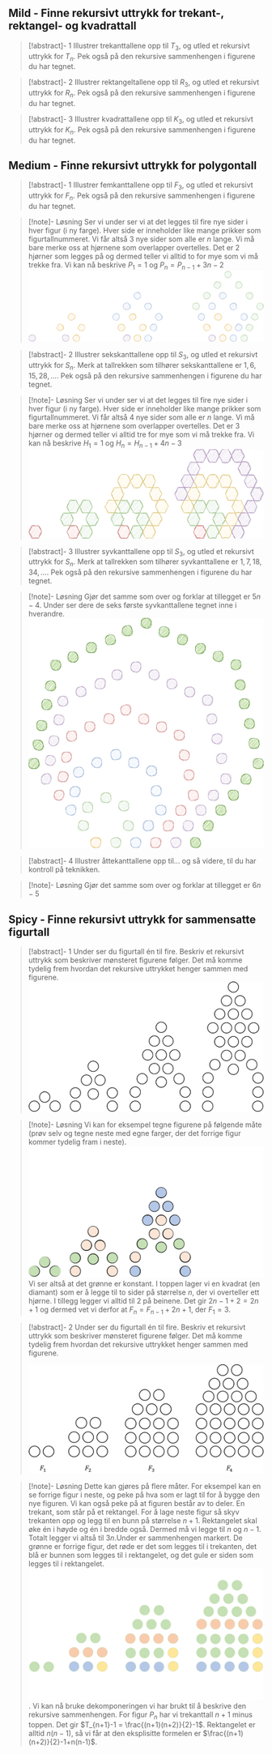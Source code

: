 ## Mild - Finne rekursivt uttrykk for trekant-, rektangel- og kvadrattall

> [!abstract]- 1 
> Illustrer trekanttallene opp til $T_3$, og utled et rekursivt uttrykk for $T_n$. Pek også på den rekursive sammenhengen i figurene du har tegnet.


> [!abstract]- 2
>  Illustrer rektangeltallene opp til $R_3$, og utled et rekursivt uttrykk for $R_n$. Pek også på den rekursive sammenhengen i figurene du har tegnet.

> [!abstract]- 3
>  Illustrer kvadrattallene opp til $K_3$, og utled et rekursivt uttrykk for $K_n$. Pek også på den rekursive sammenhengen i figurene du har tegnet.


## Medium - Finne rekursivt uttrykk for polygontall

> [!abstract]- 1 
> Illustrer femkanttallene opp til $F_3$, og utled et rekursivt uttrykk for $F_n$. Pek også på den rekursive sammenhengen i figurene du har tegnet.

> [!note]- Løsning 
> Ser vi under ser vi at det legges til fire nye sider i hver figur (i ny farge). Hver side er inneholder like mange prikker som figurtallnummeret. Vi får altså $3$ nye sider som alle er $n$ lange. Vi må bare merke oss at hjørnene som overlapper overtelles. Det er 2 hjørner som legges på og dermed teller vi alltid to for mye som vi må trekke fra. Vi kan nå beskrive $P_1 = 1$ og $P_n = P_{n-1} + 3n-2$<br> ![](https://raw.githubusercontent.com/Andremartiny/MA-173/984ee4e54153cd2cde992151172e269edd10f177/img/tallteo/pentrekurs.drawio.svg)



> [!abstract]- 2
> Illustrer sekskanttallene opp til $S_3$, og utled et rekursivt uttrykk for $S_n$. Merk at tallrekken som tilhører sekskanttallene er $1, 6, 15, 28,  \ldots$. Pek også på den rekursive sammenhengen i figurene du har tegnet.

> [!note]- Løsning 
> Ser vi under ser vi at det legges til fire nye sider i hver figur (i ny farge). Hver side er inneholder like mange prikker som figurtallnummeret. Vi får altså $4$ nye sider som alle er $n$ lange. Vi må bare merke oss at hjørnene som overlapper overtelles. Det er 3 hjørner og dermed teller vi alltid tre for mye som vi må trekke fra. Vi kan nå beskrive $H_1 = 1$ og $H_n = H_{n-1} + 4n-3$<br> ![](https://raw.githubusercontent.com/Andremartiny/MA-173/8cfde5f7378ab3f73da244fed48e3f823311760d/img/tallteo/heksrekursiv.drawio.svg)

> [!abstract]- 3
> Illustrer syvkanttallene opp til $S_3$, og utled et rekursivt uttrykk for $S_n$. Merk at tallrekken som tilhører syvkanttallene er $1, 7, 18, 34, \ldots$. Pek også på den rekursive sammenhengen i figurene du har tegnet.

> [!note]- Løsning 
> Gjør det samme som over og forklar at tillegget er $5n-4$. Under ser dere de seks første syvkanttallene tegnet inne i hverandre. <br> ![](https://raw.githubusercontent.com/Andremartiny/MA-173/846642a38123b19308f2947f0cdff92020cd9ef2/img/tallteo/rekurssyv.drawio.svg)



> [!abstract]- 4
> Illustrer åttekanttallene opp til... og så videre, til du har kontroll på teknikken.

> [!note]- Løsning 
> Gjør det samme som over og forklar at tillegget er $6n-5$


## Spicy - Finne rekursivt uttrykk for sammensatte figurtall

> [!abstract]- 1
> Under ser du figurtall én til fire. Beskriv et rekursivt uttrykk som beskriver mønsteret figurene følger. Det må komme tydelig frem hvordan det rekursive uttrykket henger sammen med figurene.
> ![](https://raw.githubusercontent.com/Andremartiny/MA-173/main/img/tallteo/image1.png)

> [!note]- Løsning 
> Vi kan for eksempel tegne figurene på følgende måte (prøv selv og tegne neste med egne farger, der det forrige figur kommer tydelig fram i neste). <br> ![](https://raw.githubusercontent.com/Andremartiny/MA-173/main/img/tallteo/rekursivtall.svg) <br> Vi ser altså at det grønne er konstant. I toppen lager vi en kvadrat (en diamant) som er å legge til to sider på størrelse $n$, der vi overteller ett hjørne. I tillegg legger vi alltid til 2 på beinene. Det gir $2n-1 + 2 = 2n+1$ og dermed vet vi derfor at $F_n = F_{n-1} + 2n+1$, der $F_1 = 3$.

> [!abstract]- 2
> Under ser du figurtall én til fire. Beskriv et rekursivt uttrykk som beskriver mønsteret figurene følger. Det må komme tydelig frem hvordan det rekursive uttrykket henger sammen med figurene.
> 
> ![](https://raw.githubusercontent.com/Andremartiny/MA-173/main/img/tallteo/image2.png)

> [!note]- Løsning 
> Dette kan gjøres på flere måter. For eksempel kan en se forrige figur i neste, og peke på hva som er lagt til for å bygge den nye figuren. Vi kan også peke på at figuren består av to deler. En trekant, som står på et rektangel. For å lage neste figur så skyv trekanten opp og legg til en bunn på størrelse $n+1$. Rektangelet skal øke én i høyde og én i bredde også. Dermed må vi legge til $n$ og $n-1$. Totalt legger vi altså til $3n$.Under er sammenhengen markert. De grønne er forrige figur, det røde er det som legges til i trekanten, det blå er bunnen som legges til i rektangelet, og det gule er siden som legges til i rektangelet. <br> ![Rekursiv sammenheng](https://raw.githubusercontent.com/Andremartiny/MA-173/main/img/tallteo/rekursiv.svg) <br> . Vi kan nå bruke dekomponeringen vi har brukt til å beskrive den rekursive sammenhengen. For figur $P_n$ har vi trekanttall $n+1$ minus toppen. Det gir $T_{n+1}-1 = \frac{(n+1)(n+2)}{2}-1$. Rektangelet er alltid $n(n-1)$, så vi får at den eksplisitte formelen er $\frac{(n+1)(n+2)}{2}-1+n(n-1)$.


